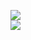 [![](https://img.shields.io/badge/Made%20With-Github%20Spray-lightgrey.svg?style=for-the-badge&logo=github)](https://github.com/Annihil/github-spray#5525)  
[![](https://i.imgur.com/2DrTn0Z.gif)](https://github.com/Annihil/github-spray)